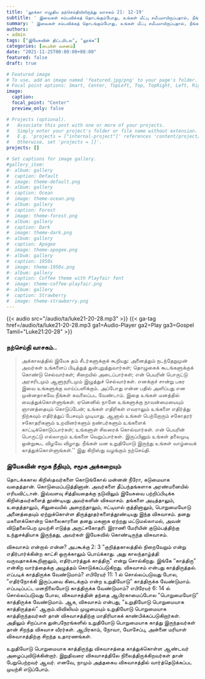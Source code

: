```yaml
---
title: 'லூக்கா எழுதிய நற்செய்தியிலிருந்து வாசகம் 21: 12-19'
subtitle: ' இவைகள் சம்பவிக்கத் தொடங்கும்போது, உங்கள் மீட்பு சமீபமாயிருப்பதால், நீங்கள் நிமிர்ந்து பார்த்து, உங்கள் தலைகளை உயர்த்துங்கள் என்றார். - லூக்கா 21:28'
summary: ' இவைகள் சம்பவிக்கத் தொடங்கும்போது, உங்கள் மீட்பு சமீபமாயிருப்பதால், நீங்கள் நிமிர்ந்து பார்த்து, உங்கள் தலைகளை உயர்த்துங்கள் என்றார். - லூக்கா 21:28'
authors:
- admin
tags: ["இயேசுவின் திட்டமிடல", "லூக்க"]
categories: [பைபிள் வசனம்]
date: "2021-11-25T00:00:00+08:00"
featured: false
draft: true

# Featured image
# To use, add an image named 'featured.jpg/png' to your page's folder.
# Focal point options: Smart, Center, TopLeft, Top, TopRight, Left, Right, BottomLeft, Bottom, BottomRight
image:
  caption:
  focal_point: "Center"
  preview_only: false

# Projects (optional).
#   Associate this post with one or more of your projects.
#   Simply enter your project's folder or file name without extension.
#   E.g. 'projects = ["internal-project"]' references 'content/project/deep-learning/index.md'.
#   Otherwise, set 'projects = []'.
projects: []

# Set captions for image gallery.
#gallery_item:
#- album: gallery
#  caption: Default
#  image: theme-default.png
#- album: gallery
#  caption: Ocean
#  image: theme-ocean.png
#- album: gallery
#  caption: Forest
#  image: theme-forest.png
#- album: gallery
#  caption: Dark
#  image: theme-dark.png
#- album: gallery
#  caption: Apogee
#  image: theme-apogee.png
#- album: gallery
#  caption: 1950s
#  image: theme-1950s.png
#- album: gallery
#  caption: Coffee theme with Playfair font
#  image: theme-coffee-playfair.png
#- album: gallery
#  caption: Strawberry
#  image: theme-strawberry.png
---
```


{{< audio src="/audio/ta/luke21-20-28.mp3" >}}
{{< ga-tag href=/audio/ta/luke21-20-28.mp3 ga1=Audio-Player ga2=Play ga3=Gospel Tamil="Luke21:20-28" >}}

###  நற்செய்தி வாசகம்..
> அக்காலத்தில் இயேசு தம் சீடர்களுக்குக் கூறியது: அனைத்தும் நடந்தேறுமுன் அவர்கள் உங்களைப் பிடித்துத் துன்புறுத்துவார்கள்; தொழுகைக் கூடங்களுக்குக் கொண்டு செல்வார்கள்; சிறையில் அடைப்பார்கள்; என் பெயரின் பொருட்டு அரசரிடமும் ஆளுநரிடமும் இழுத்துச் செல்வார்கள். எனக்குச் சான்று பகர இவை உங்களுக்கு வாய்ப்பளிக்கும். அப்போது என்ன பதில் அளிப்பது என முன்னதாகவே நீங்கள் கவலைப்பட வேண்டாம். இதை உங்கள் மனத்தில் வைத்துக்கொள்ளுங்கள். ஏனெனில் நானே உங்களுக்கு நாவன்மையையும் ஞானத்தையும் கொடுப்பேன்; உங்கள் எதிரிகள் எவராலும் உங்களை எதிர்த்து நிற்கவும் எதிர்த்துப் பேசவும் முடியாது. ஆனால் உங்கள் பெற்றோரும் சகோதரர் சகோதரிகளும் உறவினர்களும் நண்பர்களும் உங்களைக் காட்டிக்கொடுப்பார்கள்; உங்களுள் சிலரைக் கொல்வார்கள். என் பெயரின் பொருட்டு எல்லாரும் உங்களை வெறுப்பார்கள். இருப்பினும் உங்கள் தலைமுடி ஒன்றுகூட விழவே விழாது. நீங்கள் மன உறுதியோடு இருந்து உங்கள் வாழ்வைக் காத்துக்கொள்ளுங்கள்.'' இது கிறிஸ்து வழங்கும் நற்செய்தி.

### இயேசுவின் சமூக நீதியும், சமூக அக்கறையும்
தொடக்ககால கிறிஸ்தவர்களை கொடுங்கோல் மன்னன் நீரோ, கடுமையாக வதைத்தான். கொடுமைப்படுத்தினான். அவர்களை தீப்பந்தங்களாக அரண்மனையில் எரியவிட்டான். இவ்வளவு சித்திவதைக்கு நடுவிலும் இயேசுவை பற்றிப்பிடிக்க கிறிஸ்தவர்களைத் தூண்டியது அவர்களின் விசுவாசம். தங்களை அடித்தாலும், உதைத்தாலும், சிலுவையில் அறைந்தாலும், ஈட்டியால் குத்தினாலும், பொறுமையோடு அனைத்தையும் ஏற்றுக்கொள்ள திருத்தூதர்களைத்தூண்டியது இந்த விசுவாசம். தனது மகளைக்கொன்ற கொலைகாரனை தனது மகனாக ஏற்றது மட்டுமல்லாமல், அவன் விடுதலைபெற முயற்சி எடுத்த அருட்சகோதரி. இராணி மேரியின் குடும்பத்திற்கு உந்துசக்தியாக இருந்தது, அவர்கள் இயேசுவில் கொண்டிருந்த விசுவாசம்.

விசுவாசம் என்றால் என்ன? அபகூக்கு 2: 3 ”குறித்தகாலத்தில் நிறைவேறும் என்று எதிர்பார்க்கின்ற காட்சி ஒருக்காலும் பொய்க்காது. அது காலந்தாழ்த்தி வருவதாகக்கூறினாலும், எதிர்பார்த்துக் காத்திரு” என்று சொல்கிறது. இங்கே “காத்திரு” என்கிற வார்த்தைக்கு அழுத்தம் கொடுக்கப்படுகிறது. விசுவாசம் என்பது காத்திருத்தல். எப்படிக் காத்திருக்க வேண்டுமாம்? எபிரேயர் 11: 1 ல் சொல்லப்படுவது போல, ”எதிர்நோக்கி இருப்பவை கிடைக்கும் என்ற உறுதியோடு” காத்திருக்க வேண்டுமாம். எப்படிப்பட்ட மனநிலையோடு காத்திருக்க வேண்டுமாம்? எபிரேயர் 6: 14 ல் சொல்லப்படுவது போல, விசுவாசத்தின் தந்தை ஆபிரகாமைப்போல ”பொறுமையோடு” காத்திருக்க வேண்டுமாம். ஆக, விசுவாசம் என்பது, ”உறுதியோடு பொறுமையாக காத்திருத்தல்” ஆகும்.விவிலியம் முழுமையும் உறுதியோடு பொறுமையாக காத்திருந்தவர்கள் தான் விசுவாசத்திற்கு மாதிரியாகக் காண்பிக்கப்படுகிறார்கள். அதிலும் சிறப்பாக துன்பநேரங்களில் உறுதியோடு பொறுமையாக காத்து இருந்தவர்கள் தான் சிறந்த விசுவாச வீரர்கள். ஆபிரகாம், நோவா, யோசேப்பு, அன்னை மரியாள் விசுவாசத்திற்கு சிறந்த உதாரணங்கள்.

உறுதியோடு பொறுமையாக காத்திருந்து விசுவாசத்தை காத்துக்கொள்ள ஆண்டவர் அழைப்புவிடுக்கின்றார். இறுதிவரை விசுவாசத்திலே நிலைத்திருக்கிறவர்கள் தான் பேறுபெற்றவர் ஆவர். எனவே, நாமும் அத்தகைய விசுவாசத்தில் வார்த்தெடுக்கப்பட முயற்சி எடுப்போம்.
